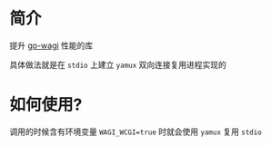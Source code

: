 # 简介

提升 [go-wagi](https://github.com/shynome/go-wagi) 性能的库

具体做法就是在 `stdio` 上建立 `yamux` 双向连接复用进程实现的

# 如何使用?

调用的时候含有环境变量 `WAGI_WCGI=true` 时就会使用 `yamux` 复用 `stdio`

